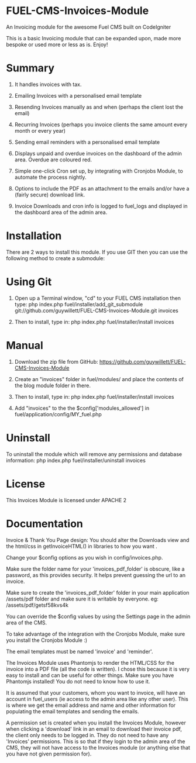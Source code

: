 FUEL-CMS-Invoices-Module
========================

An Invoicing module for the awesome Fuel CMS built on CodeIgniter

This is a basic Invoicing module that can be expanded upon, made more bespoke or used more or less as is.  Enjoy!

Summary
=======

1. It handles invoices with tax.

2. Emailing Invoices with a personalised email template

3. Resending Invoices manually as and when (perhaps the client lost the email)

4. Recurring Invoices (perhaps you invoice clients the same amount every month or every year)

5. Sending email reminders with a personalised email template

6. Displays unpaid and overdue invoices on the dashboard of the admin area. Overdue are coloured red.

7. Simple one-click Cron set up, by integrating with Cronjobs Module, to automate the process nightly.

8. Options to include the PDF as an attachment to the emails and/or have a (fairly secure) download link.

9. Invoice Downloads and cron info is logged to fuel_logs and displayed in the dashboard area of the admin area.

Installation
============

There are 2 ways to install this module. If you use GIT then you can use the following method to create a submodule:

Using Git
=========

1. Open up a Terminal window, "cd" to your FUEL CMS installation then type:
    php index.php fuel/installer/add_git_submodule git://github.com/guywillett/FUEL-CMS-Invoices-Module.git invoices

2.  Then to install, type in: php index.php fuel/installer/install invoices

Manual
======

1. Download the zip file from GitHub: https://github.com/guywillett/FUEL-CMS-Invoices-Module

2. Create an "invoices" folder in fuel/modules/ and place the contents of the blog module folder in there.

3. Then to install, type in: php index.php fuel/installer/install invoices

4. Add "invoices" to the the $config['modules_allowed'] in fuel/application/config/MY_fuel.php

Uninstall
=========

To uninstall the module which will remove any permissions and database information:
 php index.php fuel/installer/uninstall invoices

License
=======

This Invoices Module is licensed under APACHE 2

Documentation
=============

Invoice & Thank You Page design:  You should alter the Downloads view and the html/css in getInvoiceHTML() in libraries to how you want .

Change your $config options as you wish in config/invoices.php.

Make sure the folder name for your 'invoices_pdf_folder' is obscure, like a password, as this provides security. It helps prevent guessing the url to an invoice.

Make sure to create the 'invoices_pdf_folder' folder in your main application  /assets/pdf folder and make sure it is writable by everyone.
 eg: /assets/pdf/getsf58kvs4k

You can override the $config values by using the Settings page in the admin area of the CMS.

To take advantage of the integration with the Cronjobs Module, make sure you install the Cronjobs Module :)

The email templates must be named 'invoice' and 'reminder'.

The Invoices Module uses Phantomjs to render the HTML/CSS for the invoice into a PDF file (all the code is written).  I chose this because it is very easy to install and can be useful for other things.
Make sure you have Phantomjs installed! You do not need to know how to use it.

It is assumed that your customers, whom you want to invoice, will have an account in fuel_users (ie access to the admin area like any other user).
This is where we get the email address and name and other information for populating the email templates and sending the emails.

A permission set is created when you install the Invoices Module, however when clicking a 'download' link in an email to download their invoice pdf, the client only needs to be logged in.  They do not need to have any 'Invoices' permissions.  This is so that if they login to the admin area of the CMS, they will not have access to the Invoices module (or anything else that you have not given permission for).
